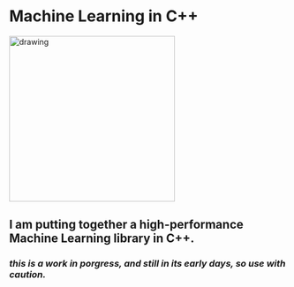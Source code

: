 # Machine Learning in C++  

<img src="https://download.logo.wine/logo/C%2B%2B/C%2B%2B-Logo.wine.png" alt="drawing" width="300"/>

## I am putting together a high-performance Machine Learning library in C++. 
### *this is a work in porgress, and still in its early days, so use with caution.*
